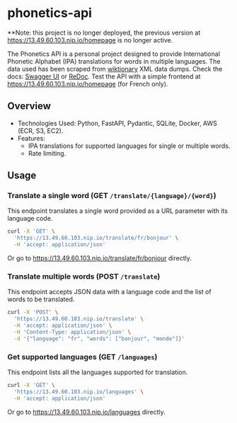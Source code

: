 # phonetics-api

**Note: this project is no longer deployed, the previous version at https://13.49.60.103.nip.io/homepage is no longer active.

The Phonetics API is a personal project designed to provide International Phonetic Alphabet (IPA) translations for words in multiple languages. The data used has been scraped from [wiktionary](https://www.wiktionary.org/) XML data dumps. Check the docs: [Swagger UI](https://13.49.60.103.nip.io/docs) or [ReDoc](https://13.49.60.103.nip.io/redoc). Test the API with a simple frontend at https://13.49.60.103.nip.io/homepage (for French only).

## Overview

* Technologies Used: Python, FastAPI, Pydantic, SQLite, Docker, AWS (ECR, S3, EC2).
* Features:
    * IPA translations for supported languages for single or multiple words.
    * Rate limiting.


## Usage

### Translate a single word (GET `/translate/{language}/{word}`)

This endpoint translates a single word provided as a URL parameter with its language code.

```bash
curl -X 'GET' \
  'https://13.49.60.103.nip.io/translate/fr/bonjour' \
  -H 'accept: application/json'
```

Or go to https://13.49.60.103.nip.io/translate/fr/bonjour directly.

### Translate multiple words (POST `/translate`)

This endpoint accepts JSON data with a language code and the list of words to be translated.

```bash
curl -X 'POST' \
  'https://13.49.60.103.nip.io/translate' \
  -H 'accept: application/json' \
  -H 'Content-Type: application/json' \
  -d '{"language": "fr", "words": ["bonjour", "monde"]}'
```

### Get supported languages (GET `/languages`)

This endpoint lists all the languages supported for translation.

```bash
curl -X 'GET' \
  'https://13.49.60.103.nip.io/languages' \
  -H 'accept: application/json'
```
Or go to https://13.49.60.103.nip.io/languages directly.

